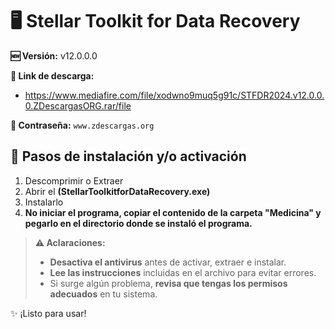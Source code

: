 # 🖥️ Stellar Toolkit for Data Recovery
**🆕 Versión:** v12.0.0.0

**🔗 Link de descarga:** 
- https://www.mediafire.com/file/xodwno9muq5g91c/STFDR2024.v12.0.0.0.ZDescargasORG.rar/file

**🔐 Contraseña:** `www.zdescargas.org`

## 🚀 Pasos de instalación y/o activación
1. Descomprimir o Extraer
2. Abrir el **(StellarToolkitforDataRecovery.exe)**
3. Instalarlo
4. **No iniciar el programa, copiar el contenido de la carpeta "Medicina" y pegarlo en el directorio donde se instaló el programa.**

> **⚠️ Aclaraciones:**  
> - **Desactiva el antivirus** antes de activar, extraer e instalar.  
> - **Lee las instrucciones** incluidas en el archivo para evitar errores.  
> - Si surge algún problema, **revisa que tengas los permisos adecuados** en tu sistema.  

✨ ¡Listo para usar!  
